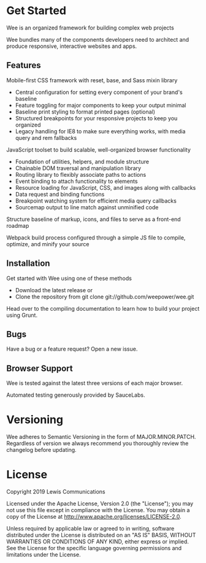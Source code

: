 # Get Started

Wee is an organized framework for building complex web projects

Wee bundles many of the components developers need to architect and produce responsive, interactive websites and apps.

## Features

Mobile-first CSS framework with reset, base, and Sass  mixin library

- Central configuration for setting every component of your brand's baseline
- Feature toggling for major components to keep your output minimal
- Baseline print styling to format printed pages (optional)
- Structured breakpoints for your responsive projects to keep you organized
- Legacy handling for IE8 to make sure everything works, with media query and rem fallbacks

JavaScript toolset to build scalable, well-organized browser functionality

- Foundation of utilities, helpers, and module structure
- Chainable DOM traversal and manipulation library
- Routing library to flexibly associate paths to actions
- Event binding to attach functionality to elements
- Resource loading for JavaScript, CSS, and images along with callbacks
- Data request and binding functions
- Breakpoint watching system for efficient media query callbacks
- Sourcemap output to line match against unminified code

Structure baseline of markup, icons, and files to serve as a front-end roadmap

Webpack build process configured through a simple JS file to compile, optimize, and minify your source

## Installation

Get started with Wee using one of these methods

- Download the latest release or
- Clone the repository from git clone git://github.com/weepower/wee.git

Head over to the compiling documentation to learn how to build your project using Grunt.

## Bugs

Have a bug or a feature request? Open a new issue.

## Browser Support

Wee is tested against the latest three versions of each major browser.

Automated testing generously provided by SauceLabs.

# Versioning

Wee adheres to Semantic Versioning in the form of MAJOR.MINOR.PATCH. Regardless of version we always recommend you thoroughly review the changelog before updating.

# License

Copyright 2019 Lewis Communications

Licensed under the Apache License, Version 2.0 (the "License"); you may not use this file except in compliance with the License. You may obtain a copy of the License at http://www.apache.org/licenses/LICENSE-2.0.

Unless required by applicable law or agreed to in writing, software distributed under the License is distributed on an "AS IS" BASIS, WITHOUT WARRANTIES OR CONDITIONS OF ANY KIND, either express or implied. See the License for the specific language governing permissions and limitations under the License.